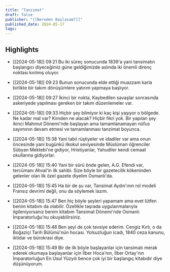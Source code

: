 ```yaml
---
title: "Tanzimat"
draft: false
publisher: "[[Nereden Başlasam?]]"
published_date: 2024-05-17
tags:
---
```



## Highlights
* [[2024-05-18]] 09:21  Bu iki süreç sonucunda 1839'a yani tansimatın başlangıcı diyeceğimiz güne geldiğimizde aslında iki önemli direnç noktası kırılmış oluyor.

* [[2024-05-18]] 09:23  Bunun sonucunda elde ettiği muazzam karla birlikte bir takım dönüşümlere yatırım yapmaya başlıyor.

* [[2024-05-18]] 09:27  İkinci bir nokta, Kaybedilen savaşlar sonrasında askeriyede yapılması gereken bir takım düzenlemeler var.

* [[2024-05-18]] 09:33  Hiçbir şey bilmiyor ki kaç kişi yaşıyor o bölgede. Ne kadar mal var? Kimden ne alacak? Hiçbir fikri yok. Bir yapılan şey ikinci Mahmut Dönemi'nde başlayan ama tamamlanamayan nüfus sayımının devam etmesi ve tamamlanması tanzimat boyunca.

* [[2024-05-18]] 15:38  Yani tabii rüştiyeler ve idadiler var ama onun öncesinde yani bugünkü ilkokul seviyesinde Müslüman öğrenciler Sübyan Mektebi'ne gidiyor, Hristiyanlar, Yahudiler kendi cemaat okullarına gidiyorlar.

* [[2024-05-18]] 15:40  Yani bir sürü önde gelen, A.G. Efendi var, tercümanı Ahval'in ilk sahibi. Size böyle bir gazetecilik kökeninden gelenler olan ilk özel gazete diyelim Osmanlı'da.

* [[2024-05-18]] 15:45  Ha bir de şu var, Tansimat Aydın'ının rol modeli Fransız devrimi değil, onu da söylemek lazım.

* [[2024-05-18]] 15:47  Ben hiç böyle şeyleri yapamam ama evet lütfen benim kitabım da olabilir. Özellikle taşrada uygulanmalarıyla ilgileniyorsanız benim kitabım Tansimat Dönemi'nde Osmanlı İmparatorluğu'nu okuyabilirsiniz.

* [[2024-05-18]] 15:48  Ben şeyi de çok tavsiye ederim. Cengiz Kırlı, o da Boğaziçi Tarih Bülümü'nün hocası. Yolsuzluğun icadı, 1840 ceza kanunu, iktidar ve bürokrasi diye.

* [[2024-05-18]] 15:49  Bir de ilk böyle başlayanlar için tansimatı merak ederek okumaya başlayanlar için İlber Hoca'nın, İlber Ortay'nın İmparatorluğun En Usul Yüzyılı bence çok iyi bir başlangıç kitabıdır diye düşünüyorum.

